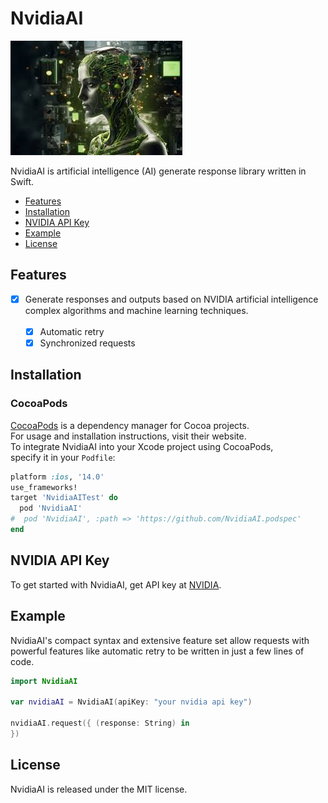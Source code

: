 # NvidiaAI

![NvidiaAI: Elegant Networking in Swift](nvidia.png)

NvidiaAI is artificial intelligence (AI) generate response library written in Swift.

- [Features](#features)
- [Installation](#installation)
- [NVIDIA API Key](#NVIDIA-API-Key)
- [Example](#example)
- [License](#license)

## Features

- [x] Generate responses and outputs based on NVIDIA artificial intelligence <br> complex algorithms and machine learning techniques. <br> <br>
  - [x] Automatic retry
  - [x] Synchronized requests

## Installation
### CocoaPods

[CocoaPods](https://cocoapods.org) is a dependency manager for Cocoa projects.<br> 
For usage and installation instructions, visit their website.<br> 
To integrate NvidiaAI into your Xcode project using CocoaPods, <br> specify it in your `Podfile`:

```ruby
platform :ios, '14.0'
use_frameworks!
target 'NvidiaAITest' do
  pod 'NvidiaAI'
#  pod 'NvidiaAI', :path => 'https://github.com/NvidiaAI.podspec'
end
```
## NVIDIA API Key
To get started with NvidiaAI, get API key at [NVIDIA](https://www.nvidia.com/en-us/ai/).

## Example

NvidiaAI's compact syntax and extensive feature set allow requests with powerful features like automatic retry to be written in just a few lines of code.

```swift
import NvidiaAI

var nvidiaAI = NvidiaAI(apiKey: "your nvidia api key")

nvidiaAI.request({ (response: String) in
})
```

## License

NvidiaAI is released under the MIT license.

